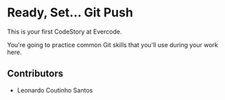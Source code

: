 
# Ready, Set... Git Push

This is your first CodeStory at Evercode.

You're going to practice common Git skills that you'll use during your work here.

## Contributors 
- Leonardo Coutinho Santos 